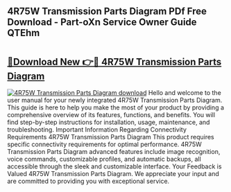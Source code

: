 ## 4R75W Transmission Parts Diagram PDf Free Download - Part-oXn Service Owner Guide QTEhm

# <h2><a href="http://dft8z0.blite.top/?on=4R75W+Transmission+Parts+Diagram">🔗Download New 👉🔴 4R75W Transmission Parts Diagram</a></h2>

[![4R75W Transmission Parts Diagram download](https://i.imgur.com/lujVjoI.png)](http://dft8z0.blite.top/?on=4R75W+Transmission+Parts+Diagram)
Hello and welcome to the user manual for your newly integrated 4R75W Transmission Parts Diagram. This guide is here to help you make the most of your product by providing a comprehensive overview of its features, functions, and benefits. You will find step-by-step instructions for installation, usage, maintenance, and troubleshooting. Important Information Regarding Connectivity Requirements 4R75W Transmission Parts Diagram This product requires specific connectivity requirements for optimal performance. 4R75W Transmission Parts Diagram advanced features include image recognition, voice commands, customizable profiles, and automatic backups, all accessible through the sleek and customizable interface. Your Feedback is Valued 4R75W Transmission Parts Diagram. We appreciate your input and are committed to providing you with exceptional service.
